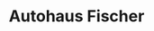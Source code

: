 ---
title: "Autohaus Fischer"
url: /neustadt-an-der-weinstrasse/autohaus-fischer/
shop: Autohaus
---